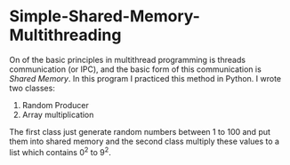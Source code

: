 # Simple-Shared-Memory-Multithreading

On of the basic principles in multithread programming is threads communication (or IPC), and the basic form of this communication is *Shared Memory*. In this program I practiced this method in Python. I wrote two classes: 
1. Random Producer
2. Array multiplication

The first class just generate random numbers between 1 to 100 and put them into shared memory and the second class multiply these values to a list which contains 0<sup>2</sup> to 9<sup>2</sup>.
